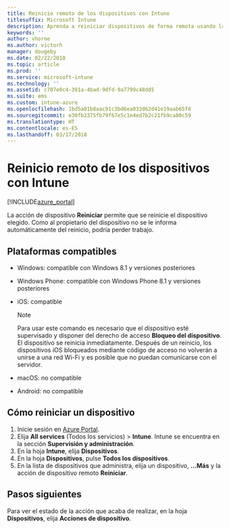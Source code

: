 ```yaml
---
title: Reinicio remoto de los dispositivos con Intune
titlesuffix: Microsoft Intune
description: Aprenda a reiniciar dispositivos de forma remota usando la acción de reinicio de dispositivos de Microsoft Intune.
keywords: ''
author: vhorne
ms.author: victorh
manager: dougeby
ms.date: 02/22/2018
ms.topic: article
ms.prod: ''
ms.service: microsoft-intune
ms.technology: ''
ms.assetid: c707e0c4-391a-4bad-9dfd-9a7799c48dd5
ms.suite: ems
ms.custom: intune-azure
ms.openlocfilehash: 1bd5a01b8aac91c3bd6ea033d62d41e19aab65f8
ms.sourcegitcommit: e30fb2375fb79f67e5c1e4ed7b2c21fb9ca80c59
ms.translationtype: HT
ms.contentlocale: es-ES
ms.lasthandoff: 03/17/2018
---
```

# <a name="remotely-restart-devices-with-intune"></a>Reinicio remoto de los dispositivos con Intune


[!INCLUDE[azure_portal](./includes/azure_portal.md)]

La acción de dispositivo **Reiniciar** permite que se reinicie el dispositivo elegido. Como al propietario del dispositivo no se le informa automáticamente del reinicio, podría perder trabajo.

## <a name="supported-platforms"></a>Plataformas compatibles

- Windows: compatible con Windows 8.1 y versiones posteriores
- Windows Phone: compatible con Windows Phone 8.1 y versiones posteriores
- iOS: compatible

    > [!Note]  
    > Para usar este comando es necesario que el dispositivo esté supervisado y disponer del derecho de acceso **Bloqueo del dispositivo**. El dispositivo se reinicia inmediatamente. Después de un reinicio, los dispositivos iOS bloqueados mediante código de acceso no volverán a unirse a una red Wi-Fi y es posible que no puedan comunicarse con el servidor.
- macOS: no compatible
- Android: no compatible

## <a name="how-to-restart-a-device"></a>Cómo reiniciar un dispositivo

1. Inicie sesión en [Azure Portal](https://portal.azure.com).
2. Elija **All services** (Todos los servicios)  > **Intune**. Intune se encuentra en la sección **Supervisión y administración**.
3. En la hoja **Intune**, elija **Dispositivos**.
4. En la hoja **Dispositivos**, pulse **Todos los dispositivos**.
5. En la lista de dispositivos que administra, elija un dispositivo, **…Más** y la acción de dispositivo remoto **Reiniciar**.

## <a name="next-steps"></a>Pasos siguientes

Para ver el estado de la acción que acaba de realizar, en la hoja **Dispositivos**, elija **Acciones de dispositivo**.
